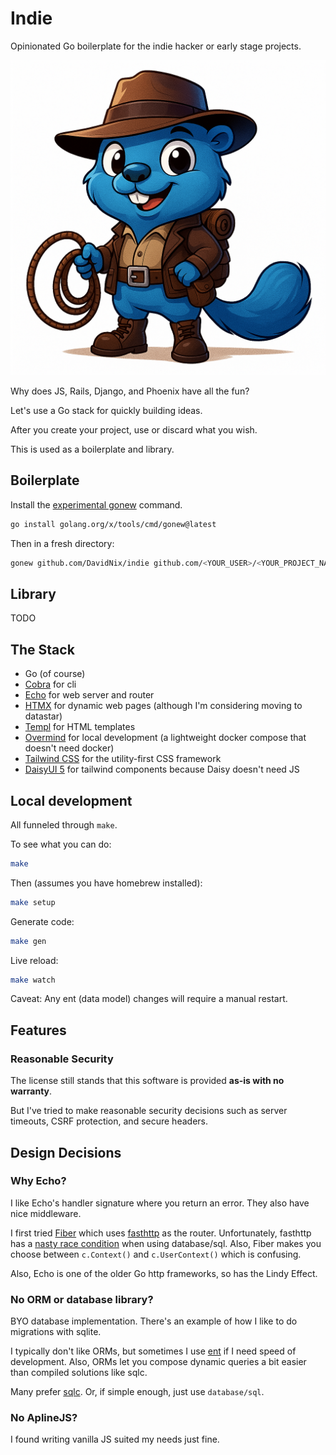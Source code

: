 # Indie

Opinionated Go boilerplate for the indie hacker or early stage projects.

![indie-logo.png](indie-logo.png)

Why does JS, Rails, Django, and Phoenix have all the fun?

Let's use a Go stack for quickly building ideas.

After you create your project, use or discard what you wish.

This is used as a boilerplate and library.

## Boilerplate

Install the [experimental gonew](https://go.dev/blog/gonew) command.

```sh
go install golang.org/x/tools/cmd/gonew@latest
```

Then in a fresh directory:

```sh
gonew github.com/DavidNix/indie github.com/<YOUR_USER>/<YOUR_PROJECT_NAME>
```

## Library

TODO

## The Stack

- Go (of course)
- [Cobra](https://github.com/spf13/cobra) for cli
- [Echo](https://echo.labstack.com) for web server and router
- [HTMX](https://htmx.org) for dynamic web pages (although I'm considering moving to datastar)
- [Templ](https://github.com/a-h/templ) for HTML templates
- [Overmind](https://github.com/DarthSim/overmind) for local development (a lightweight docker compose that doesn't need docker)
- [Tailwind CSS](https://tailwindcss.com) for the utility-first CSS framework
- [DaisyUI 5](https://daisyui.com) for tailwind components because Daisy doesn't need JS

## Local development

All funneled through `make`.

To see what you can do:

```sh
make
```

Then (assumes you have homebrew installed):

```sh
make setup
```

Generate code:

```sh
make gen
```

Live reload:

```sh
make watch
```

Caveat: Any ent (data model) changes will require a manual restart.

## Features

### Reasonable Security

The license still stands that this software is provided **as-is with no warranty**.

But I've tried to make reasonable security decisions such as server timeouts, CSRF protection, and secure headers.

## Design Decisions

### Why Echo?

I like Echo's handler signature where you return an error. They also have nice middleware.

I first tried [Fiber](https://github.com/gofiber/fiber) which uses [fasthttp](https://github.com/fasthttp/router) as the
router. Unfortunately, fasthttp has a [nasty race condition](https://twitter.com/davidnix_/status/1720454052973044188)
when using database/sql. Also, Fiber makes you choose between `c.Context()` and `c.UserContext()` which is confusing.

Also, Echo is one of the older Go http frameworks, so has the Lindy Effect.

### No ORM or database library?

BYO database implementation. There's an example of how I like to do migrations with sqlite.

I typically don't like ORMs, but sometimes I use [ent](https://entgo.io) if I need speed of development.
Also, ORMs let you compose dynamic queries a bit easier than compiled solutions like sqlc.

Many prefer [sqlc](https://sqlc.dev). Or, if simple enough, just use `database/sql`.

### No AplineJS?

I found writing vanilla JS suited my needs just fine.
